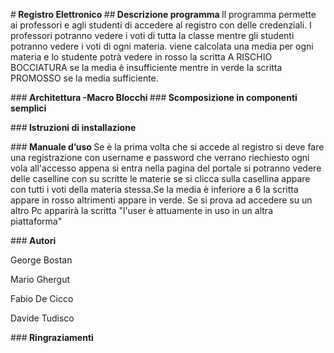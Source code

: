 #<b> Registro Elettronico </b>
##<b> Descrizione programma </b>
Il programma permette ai professori e agli studenti di accedere al registro con delle credenziali. I professori potranno vedere i voti di tutta la classe mentre gli studenti potranno vedere i voti di ogni materia. viene calcolata una media per ogni materia e lo studente potrà vedere in rosso la scritta A RISCHIO BOCCIATURA se la media è insufficiente mentre in verde la scritta PROMOSSO se la media sufficiente.

###<b> Architettura </b>
<b> -Macro Blocchi </b>
###<b> Scomposizione in componenti semplici </b>

###<b> Istruzioni di installazione </b>

###<b> Manuale d’uso </b>
Se è la prima volta che si accede al registro si deve fare una registrazione con username e password che verrano riechiesto ogni vola all'accesso appena si entra nella pagina del portale si potranno vedere delle caselline con su scritte le materie se si clicca sulla casellina appare con tutti i voti della materia stessa.Se la media è inferiore a 6 la scritta appare in rosso altrimenti appare in verde.
Se si prova ad accedere su un altro Pc apparirà la scritta "l'user è attuamente in uso in un altra piattaforma"

###<b> Autori </b>
<p> George Bostan </p>
<p> Mario Ghergut </p>
<p> Fabio De Cicco </p>
<p> Davide Tudisco  </p>

###<b> Ringraziamenti </b>
